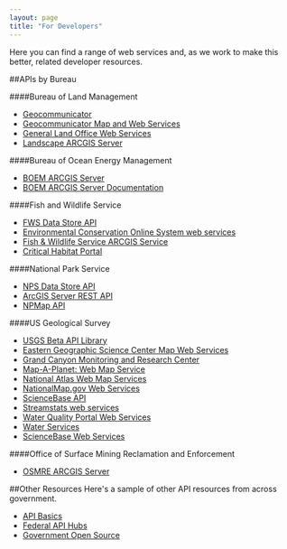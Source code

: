 ```yaml
---
layout: page
title: "For Developers"
---
```


Here you can find a range of web services and, as we work to make this better, related developer resources.

##APIs by Bureau

####Bureau of Land Management
+ [Geocommunicator](http://www.blm.gov/nils/GeoComm/home_services.html)
+ [Geocommunicator Map and Web Services](http://www.geocommunicator.gov/GeoComm/services.htm)
+ [General Land Office Web Services](http://www.glorecords.blm.gov/WebServices/glorecords.asmx)
+ [Landscape ARCGIS Server](http://www.landscape.blm.gov/ArcGIS/rest/services)

####Bureau of Ocean Energy Management
+ [BOEM ARCGIS Server](http://gis.boemre.gov/arcgis/rest/services/BOEM_BSEE/MMC_Layers/MapServer)
+ [BOEM ARCGIS Server Documentation](http://gis.boemre.gov/arcgis/sdk/rest/)

####Fish and Wildlife Service
+ [FWS Data Store API](http://ecos.fws.gov/servcatservices/)
+ [Environmental Conservation Online System web services](http://ecos.fws.gov/tat_services/)
+ [Fish &amp; Wildlife Service ARCGIS Service](http://gis.fws.gov/arcgis/)
+ [Critical Habitat Portal](http://criticalhabitat.fws.gov/)

####National Park Service
+ [NPS Data Store API](https://irma.nps.gov/App/)
+ [ArcGIS Server REST API](http://mapservices.nps.gov/arcgis/sdk/rest/index.html?query.html)
+ [NPMap API](http://www.nps.gov/npmap/support/library/api/)

####US Geological Survey
+ [USGS Beta API Library](http://beta.usgs.gov/products/products.html?utm_source=nav_upper&utm_medium=products_nav&utm_campaign=beta#usgs_apis)
+ [Eastern Geographic Science Center Map Web Services](http://sscweb.gsfc.nasa.gov/WebServices/)
+ [Grand Canyon Monitoring and Research Center](http://www.gcmrc.gov/WebService.asmx)
+ [Map-A-Planet: Web Map Service](http://www.mapaplanet.gov/explorer/help/wmsUserDoc.html)
+ [National Atlas Web Map Services](http://nationalatlas.gov/infodocs/webservices.html)
+ [NationalMap.gov Web Services](http://services.nationalmap.gov/)
+ [ScienceBase API](https://www.sciencebase.gov/confluence/display/sciencebase/ScienceBase+Item+Services)
+ [Streamstats web services](http://streamstatsags.cr.usgs.gov/webservices/wsui.htm)
+ [Water Quality Portal Web Services](http://www.waterqualitydata.us/webservices_documentation.jsp)
+ [Water Services](http://waterservices.usgs.gov/)
+ [ScienceBase Web Services](https://www.sciencebase.gov/catalog/items?filter0=browseCategory%3DData)

####Office of Surface Mining Reclamation and Enforcement
+ [OSMRE ARCGIS Server](http://geomine.osmre.gov/ArcGIS/rest)


##Other Resources
Here's a sample of other API resources from across government.

+ [API Basics](http://www.howto.gov/api)
+ [Federal API Hubs](https://github.com/GSA/slash-developer-pages#readme)
+ [Government Open Source](http://gsa.github.io/federal-open-source-repos/)
